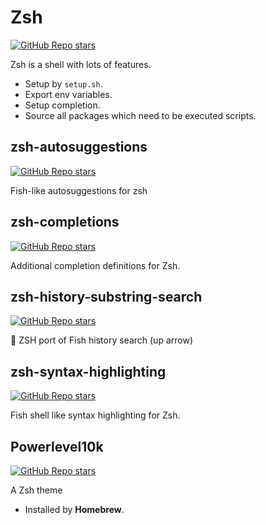 # Zsh

[![GitHub Repo stars](https://img.shields.io/github/stars/zsh-users/zsh?style=social)](https://github.com/zsh-users/zsh)

Zsh is a shell with lots of features.

- Setup by `setup.sh`.
- Export env variables.
- Setup completion.
- Source all packages which need to be executed scripts.

## zsh-autosuggestions

[![GitHub Repo stars](https://img.shields.io/github/stars/zsh-users/zsh-autosuggestions?style=social)](https://github.com/zsh-users/zsh-autosuggestions)

Fish-like autosuggestions for zsh

## zsh-completions

[![GitHub Repo stars](https://img.shields.io/github/stars/zsh-users/zsh-completions?style=social)](https://github.com/zsh-users/zsh-completions)

Additional completion definitions for Zsh.

## zsh-history-substring-search

[![GitHub Repo stars](https://img.shields.io/github/stars/zsh-users/zsh-history-substring-search?style=social)](https://github.com/zsh-users/zsh-history-substring-search)

:tropical_fish: ZSH port of Fish history search (up arrow)

## zsh-syntax-highlighting

[![GitHub Repo stars](https://img.shields.io/github/stars/zsh-users/zsh-syntax-highlighting?style=social)](https://github.com/zsh-users/zsh-syntax-highlighting)

Fish shell like syntax highlighting for Zsh.

## Powerlevel10k

[![GitHub Repo stars](https://img.shields.io/github/stars/romkatv/powerlevel10k?style=social)](https://github.com/romkatv/powerlevel10k)

A Zsh theme

- Installed by **Homebrew**.
